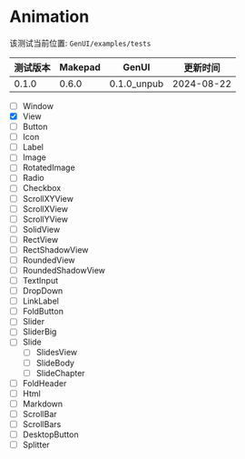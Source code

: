 # Animation

该测试当前位置: `GenUI/examples/tests`

|测试版本|Makepad|GenUI|更新时间|
|--|--|--|--|
|0.1.0|0.6.0|0.1.0_unpub|2024-08-22|

- [ ] Window
- [x] View
- [ ] Button
- [ ] Icon
- [ ] Label 
- [ ] Image
- [ ] RotatedImage
- [ ] Radio
- [ ] Checkbox
- [ ] ScrollXYView
- [ ] ScrollXView
- [ ] ScrollYView
- [ ] SolidView
- [ ] RectView
- [ ] RectShadowView
- [ ] RoundedView
- [ ] RoundedShadowView
- [ ] TextInput
- [ ] DropDown
- [ ] LinkLabel
- [ ] FoldButton
- [ ] Slider
- [ ] SliderBig
- [ ] Slide
  - [ ] SlidesView
  - [ ] SlideBody
  - [ ] SlideChapter
- [ ] FoldHeader
- [ ] Html
- [ ] Markdown
- [ ] ScrollBar
- [ ] ScrollBars
- [ ] DesktopButton
- [ ] Splitter